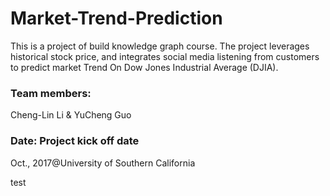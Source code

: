 

# Market-Trend-Prediction
This is a project of build knowledge graph course. The project leverages historical stock price, and integrates social media listening from customers to predict market Trend On Dow Jones Industrial Average (DJIA).

### Team members: 
Cheng-Lin Li & YuCheng Guo 

### Date: Project kick off date
Oct., 2017@University of Southern California

test
